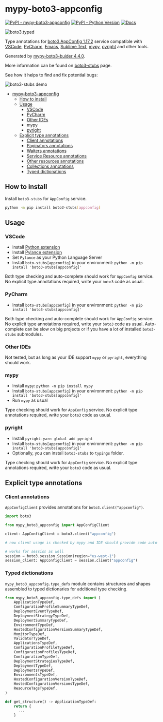 # mypy-boto3-appconfig

[![PyPI - mypy-boto3-appconfig](https://img.shields.io/pypi/v/mypy-boto3-appconfig.svg?color=blue)](https://pypi.org/project/mypy-boto3-appconfig)
[![PyPI - Python Version](https://img.shields.io/pypi/pyversions/mypy-boto3-appconfig.svg?color=blue)](https://pypi.org/project/mypy-boto3-appconfig)
[![Docs](https://img.shields.io/readthedocs/mypy-boto3-builder.svg?color=blue)](https://mypy-boto3-builder.readthedocs.io/)

![boto3.typed](https://github.com/vemel/mypy_boto3_builder/raw/master/logo.png)

Type annotations for
[boto3.AppConfig 1.17.2](https://boto3.amazonaws.com/v1/documentation/api/1.17.2/reference/services/appconfig.html#AppConfig) service
compatible with
[VSCode](https://code.visualstudio.com/),
[PyCharm](https://www.jetbrains.com/pycharm/),
[Emacs](https://www.gnu.org/software/emacs/),
[Sublime Text](https://www.sublimetext.com/),
[mypy](https://github.com/python/mypy),
[pyright](https://github.com/microsoft/pyright)
and other tools.

Generated by [mypy-boto3-buider 4.4.0](https://github.com/vemel/mypy_boto3_builder).

More information can be found on [boto3-stubs](https://pypi.org/project/boto3-stubs/) page.

See how it helps to find and fix potential bugs:

![boto3-stubs demo](https://github.com/vemel/mypy_boto3_builder/raw/master/demo.gif)

- [mypy-boto3-appconfig](#mypy-boto3-appconfig)
  - [How to install](#how-to-install)
  - [Usage](#usage)
    - [VSCode](#vscode)
    - [PyCharm](#pycharm)
    - [Other IDEs](#other-ides)
    - [mypy](#mypy)
    - [pyright](#pyright)
  - [Explicit type annotations](#explicit-type-annotations)
    - [Client annotations](#client-annotations)
    - [Paginators annotations](#paginators-annotations)
    - [Waiters annotations](#waiters-annotations)
    - [Service Resource annotations](#service-resource-annotations)
    - [Other resources annotations](#other-resources-annotations)
    - [Collections annotations](#collections-annotations)
    - [Typed dictionations](#typed-dictionations)

## How to install

Install `boto3-stubs` for `AppConfig` service.

```bash
python -m pip install boto3-stubs[appconfig]
```

## Usage

### VSCode

- Install [Python extension](https://marketplace.visualstudio.com/items?itemName=ms-python.python)
- Install [Pylance extension](https://marketplace.visualstudio.com/items?itemName=ms-python.vscode-pylance)
- Set `Pylance` as your Python Language Server
- Install `boto-stubs[appconfig]` in your environment: `python -m pip install 'boto3-stubs[appconfig]'`

Both type checking and auto-complete should work for `AppConfig` service.
No explicit type annotations required, write your `boto3` code as usual.

### PyCharm

- Install `boto-stubs[appconfig]` in your environment: `python -m pip install 'boto3-stubs[appconfig]'`

Both type checking and auto-complete should work for `AppConfig` service.
No explicit type annotations required, write your `boto3` code as usual.
Auto-complete can be slow on big projects or if you have a lot of installed `boto3-stubs` submodules.

### Other IDEs

Not tested, but as long as your IDE support `mypy` or `pyright`, everything should work.

### mypy

- Install `mypy`: `python -m pip install mypy`
- Install `boto-stubs[appconfig]` in your environment: `python -m pip install 'boto3-stubs[appconfig]'`
- Run `mypy` as usual

Type checking should work for `AppConfig` service.
No explicit type annotations required, write your `boto3` code as usual.

### pyright

- Install `pyright`: `yarn global add pyright`
- Install `boto-stubs[appconfig]` in your environment: `python -m pip install 'boto3-stubs[appconfig]'`
- Optionally, you can install `boto3-stubs` to `typings` folder.

Type checking should work for `AppConfig` service.
No explicit type annotations required, write your `boto3` code as usual.

## Explicit type annotations

### Client annotations

`AppConfigClient` provides annotations for `boto3.client("appconfig")`.

```python
import boto3

from mypy_boto3_appconfig import AppConfigClient

client: AppConfigClient = boto3.client("appconfig")

# now client usage is checked by mypy and IDE should provide code auto-complete

# works for session as well
session = boto3.session.Session(region="us-west-1")
session_client: AppConfigClient = session.client("appconfig")
```








### Typed dictionations

`mypy_boto3_appconfig.type_defs` module contains structures and shapes assembled
to typed dictionaries for additional type checking.

```python
from mypy_boto3_appconfig.type_defs import (
    ApplicationTypeDef,
    ConfigurationProfileSummaryTypeDef,
    DeploymentEventTypeDef,
    DeploymentStrategyTypeDef,
    DeploymentSummaryTypeDef,
    EnvironmentTypeDef,
    HostedConfigurationVersionSummaryTypeDef,
    MonitorTypeDef,
    ValidatorTypeDef,
    ApplicationsTypeDef,
    ConfigurationProfileTypeDef,
    ConfigurationProfilesTypeDef,
    ConfigurationTypeDef,
    DeploymentStrategiesTypeDef,
    DeploymentTypeDef,
    DeploymentsTypeDef,
    EnvironmentsTypeDef,
    HostedConfigurationVersionTypeDef,
    HostedConfigurationVersionsTypeDef,
    ResourceTagsTypeDef,
)

def get_structure() -> ApplicationTypeDef:
    return {
      ...
    }
```
